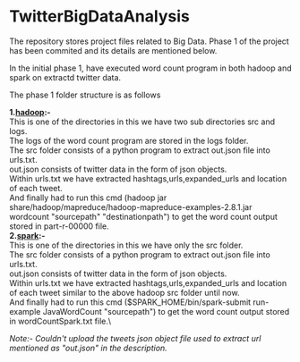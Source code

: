 # TwitterBigDataAnalysis

The repository stores project files related to Big Data.
Phase 1 of the project has been commited and its details are mentioned below.

In the initial phase 1, have executed word count program in both hadoop and spark on extractd twitter data.

The phase 1 folder structure is as follows

**1.[hadoop](https://github.com/Vamsi027/TwitterBigDataAnalysis/tree/main/phase1/hadoop):-**  \
           This is one of the directories in this we have two sub directories src and logs.\
           The logs of the word count program are stored in the logs folder.\
           The src folder consists of a python program to extract out.json file into urls.txt.\
           out.json consists of twitter data in the form of json objects.\
           Within urls.txt we have extracted hashtags,urls,expanded_urls and location of each tweet.\
           And finally had to run this cmd (hadoop jar share/hadoop/mapreduce/hadoop-mapreduce-examples-2.8.1.jar wordcount "sourcepath" "destinationpath") to get the word count output stored in part-r-00000 file.\
**2.[spark](https://github.com/Vamsi027/TwitterBigDataAnalysis/tree/main/phase1/spark/src):-**  \
           This is one of the directories in this we have only the src folder.\
           The src folder consists of a python program to extract out.json file into urls.txt.\
           out.json consists of twitter data in the form of json objects.\
           Within urls.txt we have extracted hashtags,urls,expanded_urls and location of each tweet similar to the above hadoop src folder until now.\
           And finally had to run this cmd ($SPARK_HOME/bin/spark-submit run-example JavaWordCount "sourcepath") to get the word count output stored in wordCountSpark.txt file.\

*Note:- Couldn't upload the tweets json object file used to extract url mentioned as "out.json" in the description.*
